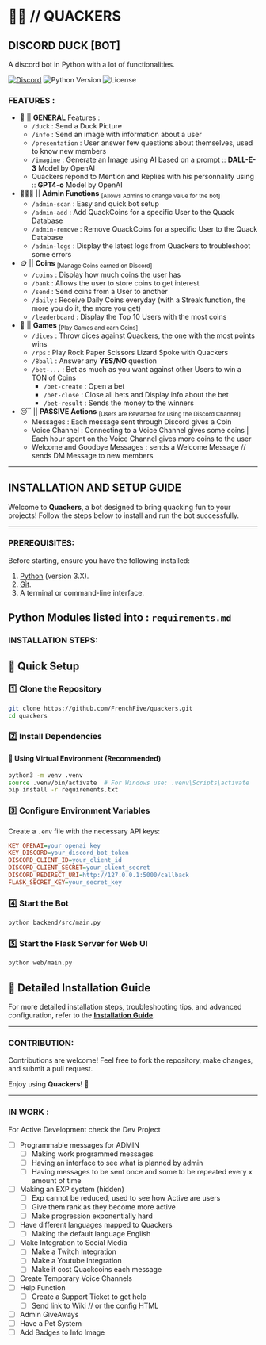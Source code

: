 # 🦆🤖 // QUACKERS

## DISCORD DUCK [BOT]

A discord bot in Python with a lot of functionalities. 

[![Discord](https://img.shields.io/badge/Discord-TEAM_QUACK-7289da?logo=discord&logoColor=white)](https://discord.gg/3NzqXTP8HG)
![Python Version](https://img.shields.io/badge/Python-3.12%2B-blue?logo=python&logoColor=white)
![License](https://img.shields.io/github/license/FrenchFive/quackers)

### FEATURES :
- 🐤 || **GENERAL** Features :
  - `/duck` : Send a Duck Picture
  - `/info` : Send an image with information about a user
  - `/presentation` : User answer few questions about themselves, used to know new members
  - `/imagine` : Generate an Image using AI based on a prompt :: **DALL-E-3** Model by OpenAI
  - Quackers repond to Mention and Replies with his personnality using :: **GPT4-o** Model by OpenAI
- 👨🏻‍💻 || **Admin Functions** <sub>[Allows Admins to change value for the bot]</sub>
  - `/admin-scan` : Easy and quick bot setup
  - `/admin-add` : Add QuackCoins for a specific User to the Quack Database
  - `/admin-remove` : Remove QuackCoins for a specific User to the Quack Database
  - `/admin-logs` : Display the latest logs from Quackers to troubleshoot some errors
- 🪙 || **Coins** <sub>[Manage Coins earned on Discord]</sub>
  - `/coins` : Display how much coins the user has
  - `/bank` : Allows the user to store coins to get interest
  - `/send` : Send coins from a User to another
  - `/daily` : Receive Daily Coins everyday (with a Streak function, the more you do it, the more you get)
  - `/leaderboard` : Display the Top 10 Users with the most coins
- 🎲 || **Games** <sub>[Play Games and earn Coins]</sub>
  - `/dices` : Throw dices against Quackers, the one with the most points wins
  - `/rps` : Play Rock Paper Scissors Lizard Spoke with Quackers
  - `/8ball` : Answer any **YES/NO** question
  - `/bet-...` : Bet as much as you want against other Users to win a TON of Coins
    - `/bet-create` : Open a bet
    - `/bet-close` : Close all bets and Display info about the bet
    - `/bet-result` : Sends the money to the winners
- 😴 || **PASSIVE Actions** <sub>[Users are Rewarded for using the Discord Channel]</sub>
  - Messages : Each message sent through Discord gives a Coin
  - Voice Channel : Connecting to a Voice Channel gives some coins | Each hour spent on the Voice Channel gives more coins to the user
  - Welcome and Goodbye Messages : sends a Welcome Message // sends DM Message to new members
 
---

## INSTALLATION AND SETUP GUIDE

Welcome to **Quackers**, a bot designed to bring quacking fun to your projects! Follow the steps below to install and run the bot successfully.

---

### PREREQUISITES:
Before starting, ensure you have the following installed:

1. [Python](https://www.python.org/downloads/) (version 3.X).
2. [Git](https://git-scm.com/downloads).
3. A terminal or command-line interface.

Python Modules listed into : ```requirements.md```
---

### INSTALLATION STEPS:

## 📌 Quick Setup

### 1️⃣ Clone the Repository
```bash
git clone https://github.com/FrenchFive/quackers.git
cd quackers
```

### 2️⃣ Install Dependencies
#### 🐍 Using Virtual Environment (Recommended)
```bash
python3 -m venv .venv
source .venv/bin/activate  # For Windows use: .venv\Scripts\activate
pip install -r requirements.txt
```

### 3️⃣ Configure Environment Variables
Create a `.env` file with the necessary API keys:
```ini
KEY_OPENAI=your_openai_key
KEY_DISCORD=your_discord_bot_token
DISCORD_CLIENT_ID=your_client_id
DISCORD_CLIENT_SECRET=your_client_secret
DISCORD_REDIRECT_URI=http://127.0.0.1:5000/callback
FLASK_SECRET_KEY=your_secret_key
```

### 4️⃣ Start the Bot
```bash
python backend/src/main.py
```

### 5️⃣ Start the Flask Server for Web UI
```bash
python web/main.py
```

## 📖 Detailed Installation Guide
For more detailed installation steps, troubleshooting tips, and advanced configuration, refer to the **[Installation Guide](./docs/installation.md)**.


---

### CONTRIBUTION:

Contributions are welcome! Feel free to fork the repository, make changes, and submit a pull request.

Enjoy using **Quackers**! 🦆

---

### IN WORK : 
For Active Development check the Dev Project 

- [ ] Programmable messages for ADMIN
  - [ ] Making work programmed messages
  - [ ] Having an interface to see what is planned by admin 
  - [ ] Having messages to be sent once and some to be repeated every x amount of time
- [ ] Making an EXP system (hidden)
  - [ ] Exp cannot be reduced, used to see how Active are users
  - [ ] Give them rank as they become more active
  - [ ] Make progression exponentially hard
- [ ] Have different languages mapped to Quackers 
  - [ ] Making the default language English
- [ ] Make Integration to Social Media 
  - [ ] Make a Twitch Integration
  - [ ] Make a Youtube Integration
  - [ ] Make it cost Quackcoins each message
- [ ] Create Temporary Voice Channels
- [ ] Help Function
  - [ ] Create a Support Ticket to get help
  - [ ] Send link to Wiki // or the config HTML
- [ ] Admin GiveAways 
- [ ] Have a Pet System
- [ ] Add Badges to Info Image
